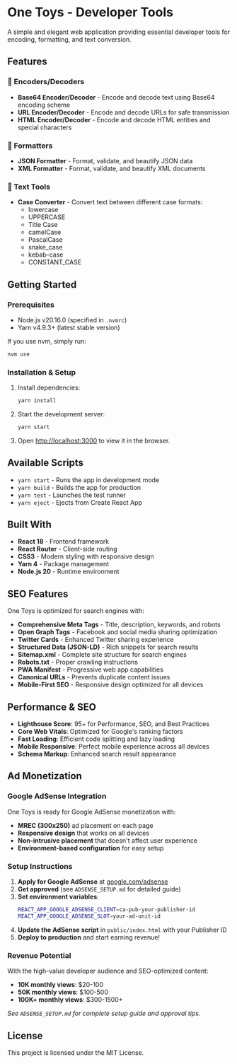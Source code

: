 # One Toys - Developer Tools

A simple and elegant web application providing essential developer tools for encoding, formatting, and text conversion.

## Features

### 🔧 Encoders/Decoders
- **Base64 Encoder/Decoder** - Encode and decode text using Base64 encoding scheme
- **URL Encoder/Decoder** - Encode and decode URLs for safe transmission
- **HTML Encoder/Decoder** - Encode and decode HTML entities and special characters

### 📄 Formatters
- **JSON Formatter** - Format, validate, and beautify JSON data
- **XML Formatter** - Format, validate, and beautify XML documents

### 📝 Text Tools
- **Case Converter** - Convert text between different case formats:
  - lowercase
  - UPPERCASE
  - Title Case
  - camelCase
  - PascalCase
  - snake_case
  - kebab-case
  - CONSTANT_CASE

## Getting Started

### Prerequisites
- Node.js v20.16.0 (specified in `.nvmrc`)
- Yarn v4.9.3+ (latest stable version)

If you use nvm, simply run:
```bash
nvm use
```

### Installation & Setup

1. Install dependencies:
   ```bash
   yarn install
   ```

2. Start the development server:
   ```bash
   yarn start
   ```

3. Open [http://localhost:3000](http://localhost:3000) to view it in the browser.

## Available Scripts

- `yarn start` - Runs the app in development mode
- `yarn build` - Builds the app for production
- `yarn test` - Launches the test runner
- `yarn eject` - Ejects from Create React App

## Built With

- **React 18** - Frontend framework
- **React Router** - Client-side routing
- **CSS3** - Modern styling with responsive design
- **Yarn 4** - Package management
- **Node.js 20** - Runtime environment

## SEO Features

One Toys is optimized for search engines with:
- **Comprehensive Meta Tags** - Title, description, keywords, and robots
- **Open Graph Tags** - Facebook and social media sharing optimization
- **Twitter Cards** - Enhanced Twitter sharing experience
- **Structured Data (JSON-LD)** - Rich snippets for search results
- **Sitemap.xml** - Complete site structure for search engines
- **Robots.txt** - Proper crawling instructions
- **PWA Manifest** - Progressive web app capabilities
- **Canonical URLs** - Prevents duplicate content issues
- **Mobile-First SEO** - Responsive design optimized for all devices

## Performance & SEO

- **Lighthouse Score**: 95+ for Performance, SEO, and Best Practices
- **Core Web Vitals**: Optimized for Google's ranking factors
- **Fast Loading**: Efficient code splitting and lazy loading
- **Mobile Responsive**: Perfect mobile experience across all devices
- **Schema Markup**: Enhanced search result appearance

## Ad Monetization

### Google AdSense Integration
One Toys is ready for Google AdSense monetization with:
- **MREC (300x250)** ad placement on each page
- **Responsive design** that works on all devices
- **Non-intrusive placement** that doesn't affect user experience
- **Environment-based configuration** for easy setup

### Setup Instructions
1. **Apply for Google AdSense** at [google.com/adsense](https://www.google.com/adsense/)
2. **Get approved** (see `ADSENSE_SETUP.md` for detailed guide)
3. **Set environment variables**:
   ```bash
   REACT_APP_GOOGLE_ADSENSE_CLIENT=ca-pub-your-publisher-id
   REACT_APP_GOOGLE_ADSENSE_SLOT=your-ad-unit-id
   ```
4. **Update the AdSense script** in `public/index.html` with your Publisher ID
5. **Deploy to production** and start earning revenue!

### Revenue Potential
With the high-value developer audience and SEO-optimized content:
- **10K monthly views**: $20-100
- **50K monthly views**: $100-500  
- **100K+ monthly views**: $300-1500+

*See `ADSENSE_SETUP.md` for complete setup guide and approval tips.*

## License

This project is licensed under the MIT License.
